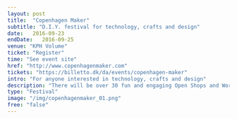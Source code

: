 ```yaml
---
layout: post
title:  "Copenhagen Maker"
subtitle: "D.I.Y. festival for technology, crafts and design"
date:   2016-09-23
endDate:   2016-09-25
venue: "KPH Volume"
ticket: "Register"
time: "See event site"
href: "http://www.copenhagenmaker.com"
tickets: "https://billetto.dk/da/events/copenhagen-maker"
intro: "For anyone interested in technology, crafts and design"
description: "There will be over 30 fun and engaging Open Shops and Workshops, where everybody can experience what they are able to create using their hands, new technology and old-fashion tools. We will explore this through open workshops, talks and showcases."
type: "Festival"
image: "/img/copenhagenmaker_01.png"
free: "false"
---
```

<!-- fill in the URL of your event host page if you haven't enough information for a detail page, so the event link won't point on the detail page at all -->
